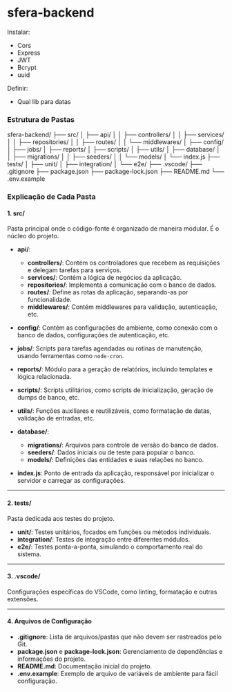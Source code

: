 # sfera-backend

Instalar:
 - Cors
 - Express
 - JWT
 - Bcrypt
 - uuid

Definir:
 - Qual lib para datas

### Estrutura de Pastas

sfera-backend/
├── src/
│   ├── api/
│   │   ├── controllers/
│   │   ├── services/
│   │   ├── repositories/
│   │   ├── routes/
│   │   └── middlewares/
│   ├── config/
│   ├── jobs/
│   ├── reports/
│   ├── scripts/
│   ├── utils/
│   ├── database/
│   │   ├── migrations/
│   │   ├── seeders/
│   │   └── models/
│   └── index.js
├── tests/
│   ├── unit/
│   ├── integration/
│   └── e2e/
├── .vscode/
├── .gitignore
├── package.json
├── package-lock.json
├── README.md
└── .env.example

### Explicação de Cada Pasta

#### 1. **src/** 
Pasta principal onde o código-fonte é organizado de maneira modular. É o núcleo do projeto.

- **api/**:
  - **controllers/**: Contém os controladores que recebem as requisições e delegam tarefas para serviços.
  - **services/**: Contém a lógica de negócios da aplicação.
  - **repositories/**: Implementa a comunicação com o banco de dados.
  - **routes/**: Define as rotas da aplicação, separando-as por funcionalidade.
  - **middlewares/**: Contém middlewares para validação, autenticação, etc.

- **config/**:
  Contém as configurações de ambiente, como conexão com o banco de dados, configurações de autenticação, etc.

- **jobs/**:
  Scripts para tarefas agendadas ou rotinas de manutenção, usando ferramentas como `node-cron`.

- **reports/**:
  Módulo para a geração de relatórios, incluindo templates e lógica relacionada.

- **scripts/**:
  Scripts utilitários, como scripts de inicialização, geração de dumps de banco, etc.

- **utils/**:
  Funções auxiliares e reutilizáveis, como formatação de datas, validação de entradas, etc.

- **database/**:
  - **migrations/**: Arquivos para controle de versão do banco de dados.
  - **seeders/**: Dados iniciais ou de teste para popular o banco.
  - **models/**: Definições das entidades e suas relações no banco.

- **index.js**:
  Ponto de entrada da aplicação, responsável por inicializar o servidor e carregar as configurações.

---

#### 2. **tests/** 
Pasta dedicada aos testes do projeto.

- **unit/**: Testes unitários, focados em funções ou métodos individuais.
- **integration/**: Testes de integração entre diferentes módulos.
- **e2e/**: Testes ponta-a-ponta, simulando o comportamento real do sistema.

---

#### 3. **.vscode/** 
Configurações específicas do VSCode, como linting, formatação e outras extensões.

---

#### 4. Arquivos de Configuração

- **.gitignore**: Lista de arquivos/pastas que não devem ser rastreados pelo Git.
- **package.json** e **package-lock.json**: Gerenciamento de dependências e informações do projeto.
- **README.md**: Documentação inicial do projeto.
- **.env.example**: Exemplo de arquivo de variáveis de ambiente para fácil configuração.
